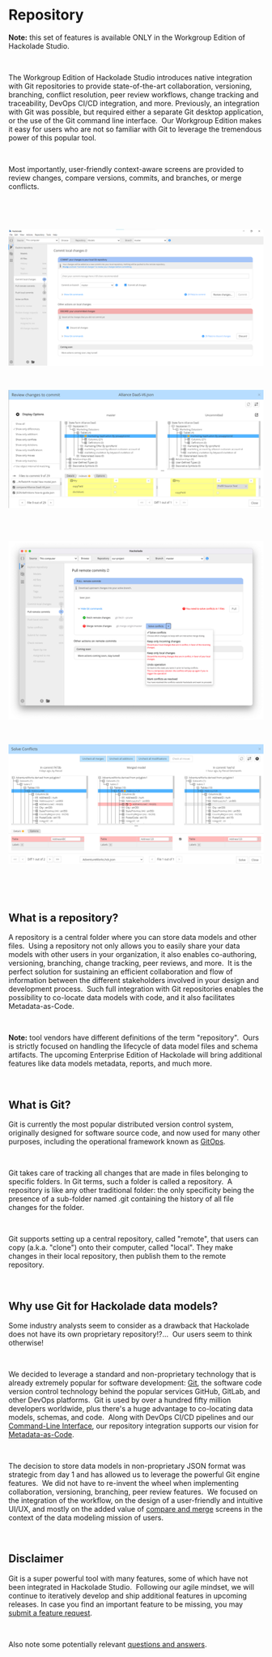 # Repository

**Note:** this set of features is available ONLY in the Workgroup Edition of Hackolade Studio.

&nbsp;

The Workgroup Edition of Hackolade Studio introduces native integration with Git repositories to provide state-of-the-art collaboration, versioning, branching, conflict resolution, peer review workflows, change tracking and traceability, DevOps CI/CD integration, and more. Previously, an integration with Git was possible, but required either a separate Git desktop application, or the use of the Git command line interface.&nbsp; Our Workgroup Edition makes it easy for users who are not so familiar with Git to leverage the tremendous power of this popular tool.

&nbsp;

Most importantly, user-friendly context-aware screens are provided to review changes, compare versions, commits, and branches, or merge conflicts.

&nbsp;

&nbsp;&nbsp;

![Workgroup commit](<lib/Workgroup%20commit.png>)

&nbsp;

![Workgroup Edition - Review changes to commit](<lib/Workgroup%20Edition%20-%20Review%20changes%20to%20commit.png>)

&nbsp;

&nbsp;![Workgroup pull conflict](<lib/Workgroup%20pull%20conflict.png>)

&nbsp;

![Image](<lib/Workgroup%20merge%20dialog.png>)

&nbsp;

&nbsp;

## What is a repository?

A repository is a central folder where you can store data models and other files.&nbsp; Using a repository not only allows you to easily share your data models with other users in your organization, it also enables co-authoring, versioning, branching, change tracking, peer reviews, and more.&nbsp; It is the perfect solution for sustaining an efficient collaboration and flow of information between the different stakeholders involved in your design and development process.&nbsp; Such full integration with Git repositories enables the possibility to co-locate data models with code, and it also facilitates Metadata-as-Code.

&nbsp;

**Note:** tool vendors have different definitions of the term "repository".&nbsp; Ours is strictly focused on handling the lifecycle of data model files and schema artifacts. The upcoming Enterprise Edition of Hackolade will bring additional features like data models metadata, reports, and much more.

&nbsp;

## What is Git?

Git is currently the most popular distributed version control system, originally designed for software source code, and now used for many other purposes, including the operational framework known as [GitOps](<https://about.gitlab.com/topics/gitops/> "target=\"\_blank\"").

&nbsp;

Git takes care of tracking all changes that are made in files belonging to specific folders. In Git terms, such a folder is called a repository.&nbsp; A repository is like any other traditional folder: the only specificity being the presence of a sub-folder named .git containing the history of all file changes for the folder.

&nbsp;

Git supports setting up a central repository, called "remote", that users can copy (a.k.a. "clone") onto their computer, called "local". They make changes in their local repository, then publish them to the remote repository.

&nbsp;

## Why use Git for Hackolade data models?

Some industry analysts seem to consider as a drawback that Hackolade does not have its own proprietary repository\!?...&nbsp; Our users seem to think otherwise\!

&nbsp;

We decided to leverage a standard and non-proprietary technology that is already extremely popular for software development: [Git](<https://en.wikipedia.org/wiki/Git>), the software code version control technology behind the popular services GitHub, GitLab, and other DevOps platforms.&nbsp; Git is used by over a hundred fifty million developers worldwide, plus there's a huge advantage to co-locating data models, schemas, and code.&nbsp; Along with DevOps CI/CD pipelines and our [Command-Line Interface](<CommandLineInterface.md>), our repository integration supports our vision for [Metadata-as-Code](<https://hackolade.com/metadata-as-code.html>).

&nbsp;

The decision to store data models in non-proprietary JSON format was strategic from day 1 and has allowed us to leverage the powerful Git engine features.&nbsp; We did not have to re-invent the wheel when implementing collaboration, versioning, branching, peer review features.&nbsp; We focused on the integration of the workflow, on the design of a user-friendly and intuitive UI/UX, and mostly on the added value of [compare and merge](<Compareandmergemodels.md>) screens in the context of the data modeling mission of users.

&nbsp;

## Disclaimer

Git is a super powerful tool with many features, some of which have not been integrated in Hackolade Studio.&nbsp; Following our agile mindset, we will continue to iteratively develop and ship additional features in upcoming releases. In case you find an important feature to be missing, you may [submit a feature request](<https://hackolade.zendesk.com/hc/en-us/requests/new> "target=\"\_blank\"").

&nbsp;

Also note some potentially relevant [questions and answers](<QuestionsAnswers.md>).

